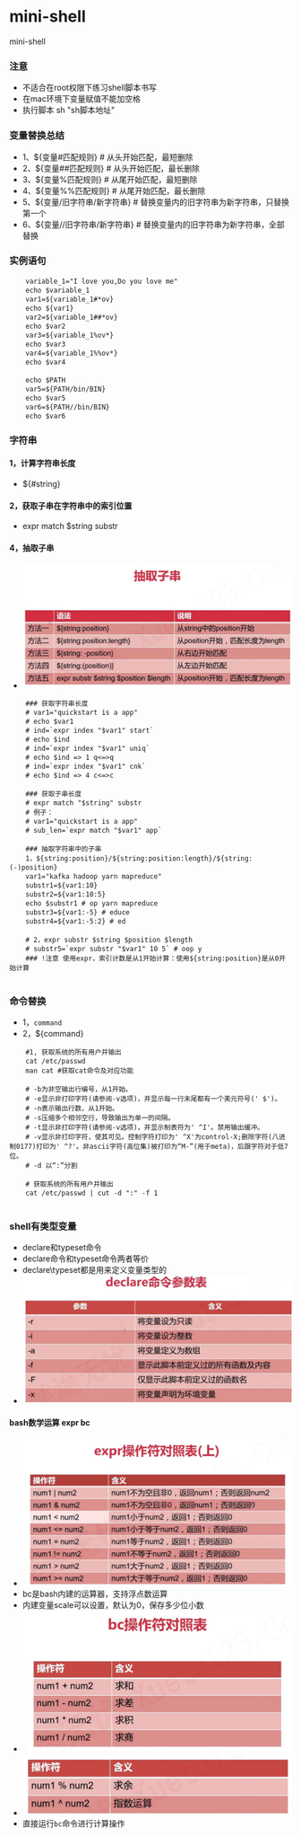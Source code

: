 # mini-shell
mini-shell

### 注意
- 不适合在root权限下练习shell脚本书写
- 在mac环境下变量赋值不能加空格
- 执行脚本 sh "sh脚本地址"

### 变量替换总结
- 1、${变量#匹配规则}               # 从头开始匹配，最短删除
- 2、${变量##匹配规则}              # 从头开始匹配，最长删除
- 3、${变量%匹配规则}               # 从尾开始匹配，最短删除
- 4、${变量%%匹配规则}              # 从尾开始匹配，最长删除
- 5、${变量/旧字符串/新字符串}        # 替换变量内的旧字符串为新字符串，只替换第一个
- 6、${变量//旧字符串/新字符串}       # 替换变量内的旧字符串为新字符串，全部替换

### 实例语句
```shell
    variable_1="I love you,Do you love me"
    echo $variable_1
    var1=${variable_1#*ov}
    echo ${var1}
    var2=${variable_1##*ov}
    echo $var2
    var3=${variable_1%ov*}
    echo $var3
    var4=${variable_1%%ov*}
    echo $var4

    echo $PATH
    var5=${PATH/bin/BIN}
    echo $var5
    var6=${PATH//bin/BIN}
    echo $var6
```

### 字符串
#### 1，计算字符串长度
- ${#string}

#### 2，获取子串在字符串中的索引位置
- expr match $string substr

#### 4，抽取子串
- ![流程图](https://github.com/mini-docker/mini-shell/blob/master/img/3.png)
```shell
    ### 获取字符串长度
    # var1="quickstart is a app"
    # echo $var1
    # ind=`expr index "$var1" start`
    # echo $ind
    # ind=`expr index "$var1" uniq`
    # echo $ind => 1 q<=>q
    # ind=`expr index "$var1" cnk`
    # echo $ind => 4 c<=>c

    ### 获取子串长度
    # expr match "$string" substr
    # 例子：
    # var1="quickstart is a app"
    # sub_len=`expr match "$var1" app`

    ### 抽取字符串中的子串
    1，${string:position}/${string:position:length}/${string:(-)position}
    var1="kafka hadoop yarn mapreduce"
    substr1=${var1:10}
    substr2=${var1:10:5}
    echo $substr1 # op yarn mapreduce
    substr3=${var1:-5} # educe
    substr4=${var1:-5:2} # ed

    # 2，expr substr $string $position $length
    # substr5=`expr substr "$var1" 10 5` # oop y
    ### !注意 使用expr，索引计数是从1开始计算：使用${string:position}是从0开始计算
    
```

### 命令替换
- 1，`command`
- 2，${command}
```shell
    #1, 获取系统的所有用户并输出
    cat /etc/passwd
    man cat #获取cat命令及对应功能

    # -b为非空输出行编号，从1开始。
    # -e显示非打印字符(请参阅-v选项)，并显示每一行末尾都有一个美元符号(' $')。
    # -n表示输出行数，从1开始。
    # -s压缩多个相邻空行，导致输出为单一的间隔。
    # -t显示非打印字符(请参阅-v选项)，并显示制表符为' ^I'。禁用输出缓冲。
    # -v显示非打印字符，使其可见。控制字符打印为' ^X'为control-X;删除字符(八进制0177)打印为' ^?'。非ascii字符(高位集)被打印为“M-”(用于meta)，后跟字符对于低7位。
    # -d 以“:”分割
    
    # 获取系统的所有用户并输出
    cat /etc/passwd | cut -d ":" -f 1 


```

### shell有类型变量
- declare和typeset命令
- declare命令和typeset命令两者等价
- declare\typeset都是用来定义变量类型的
- ![4.sh](https://github.com/mini-docker/mini-shell/blob/master/img/4.png)
#### bash数学运算 expr bc
- ![4.sh](https://github.com/mini-docker/mini-shell/blob/master/img/expr1.png)
- bc是bash内建的运算器，支持浮点数运算
- 内建变量scale可以设置，默认为0，保存多少位小数
- ![bc](https://github.com/mini-docker/mini-shell/blob/master/img/bc.png)
- ![bc2](https://github.com/mini-docker/mini-shell/blob/master/img/bc2.png)
- 直接运行`bc`命令进行计算操作



